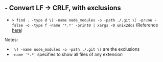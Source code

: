 

## - Convert LF -> CRLF, with exclusions
- `> find . -type d \( -name node_modules -o -path ./.git \) -prune -false -o -type f -name '*.*' -print0 | xargs -0 unix2dos` (Reference [here](https://stackoverflow.com/a/4210072))

Notes:
- ` \( -name node_modules -o -path ./.git \)` are the exclusions
- `-name '*.*'` specifies to show all files of any extension
